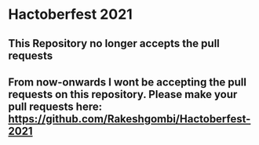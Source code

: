 
# Hactoberfest 2021

## This Repository no longer accepts the pull requests
## From now-onwards I wont be accepting the pull requests on this repository. Please make your pull requests here: https://github.com/Rakeshgombi/Hactoberfest-2021
